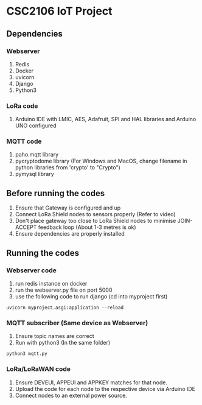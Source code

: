 # CSC2106 IoT Project

## Dependencies
### Webserver
1. Redis
2. Docker
3. uvicorn
4. Django
5. Python3

### LoRa code
1. Arduino IDE with LMIC, AES, Adafruit, SPI and HAL libraries and Arduino UNO configured

### MQTT code
1. paho.mqtt library
2. pycryptodome library (For Windows and MacOS, change filename in python libraries from 'crypto' to "Crypto")
3. pymysql library



## Before running the codes
1. Ensure that Gateway is configured and up
2. Connect LoRa Shield nodes to sensors properly (Refer to video)
3. Don't place gateway too close to LoRa Shield nodes to minimise JOIN-ACCEPT feedback loop (About 1-3 metres is ok)
4. Ensure dependencies are properly installed

## Running the codes

### Webserver code
1. run redis instance on docker
2. run the webserver.py file on port 5000
3. use the following code to run django (cd into myproject first)
```
uvicorn myproject.asgi:application --reload 
``` 

### MQTT subscriber (Same device as Webserver)
1. Ensure topic names are correct
2. Run with python3 (In the same folder)
```
python3 mqtt.py
```

### LoRa/LoRaWAN code
1. Ensure DEVEUI, APPEUI and APPKEY matches for that node.
2. Upload the code for each node to the respective device via Arduino IDE
3. Connect nodes to an external power source.
